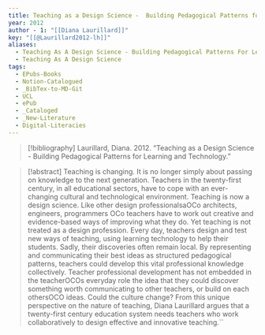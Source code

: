```yaml
---
title: Teaching as a Design Science -  Building Pedagogical Patterns for Learning and Technology
year: 2012
author - 1: "[[Diana Laurillard]]"
key: "[[@Laurillard2012-lh]]"
aliases:
  - Teaching As A Design Science - Building Pedagogical Patterns For Learning And Technology
  - Teaching As A Design Science
tags:
  - EPubs-Books
  - Notion-Catalogued
  - _BibTex-to-MD-Git
  - UCL
  - ePub
  - _Cataloged
  - _New-Literature
  - Digital-Literacies
---
```


> [!bibliography]
> Laurillard, Diana. 2012. “Teaching as a Design Science -  Building Pedagogical Patterns for Learning and Technology.” 

> [!abstract]
> Teaching is changing. It is no longer simply about passing on knowledge to the next generation. Teachers in the twenty-first century, in all educational sectors, have to cope with an ever-changing cultural and technological environment. Teaching is now a design science. Like other design professionalsaOCo architects, engineers, programmers OCo teachers have to work out creative and evidence-based ways of improving what they do. Yet teaching is not treated as a design profession. Every day, teachers design and test new ways of teaching, using learning technology to help their students. Sadly, their discoveries often remain local. By representing and communicating their best ideas as structured pedagogical patterns, teachers could develop this vital professional knowledge collectively. Teacher professional development has not embedded in the teacherOCOs everyday role the idea that they could discover something worth communicating to other teachers, or build on each othersOCO ideas. Could the culture change? From this unique perspective on the nature of teaching, Diana Laurillard argues that a twenty-first century education system needs teachers who work collaboratively to design effective and innovative teaching.``